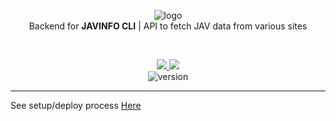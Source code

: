 <p align="center">
    <div align="center">
        <img src="https://cdn.jsdelivr.net/gh/iamrony777/JavInfo-api-js@main/public/logo.png" alt="logo">
    </div>
    <div align="center">Backend for <b>JAVINFO CLI</b> | API to fetch JAV data from various sites
    </div>
</p>

<br>

<p align="center">
    <!-- <div align="center">
    </div> -->
    <div align="center">
        <a href="https://app.codacy.com/gh/iamrony777/javinfo-api-ts">
            <img src="https://img.shields.io/codacy/grade/8bc499c2c4044d6c9a7c60b07f850e15?style=for-the-badge&logo=codacy&labelColor=232a2d&color=8ccf7e">
        </a>
        <img src="https://img.shields.io/github/license/iamrony777/javinfo-api-js?style=for-the-badge&labelColor=232a2d&color=8ccf7e">
    <div>
        <img alt="version" src="https://img.shields.io/github/package-json/v/iamrony777/javinfo-api-ts?color=67b0e8&labelColor=232a2d&&label=VERSION&style=for-the-badge">
    <br>
</p>

---
<p align="left"> See setup/deploy process <a href="./SETUP.md">Here</p>
